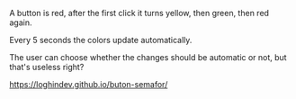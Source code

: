A button is red, after the first click it turns yellow, then green, then red again.  

Every 5 seconds the colors update automatically.  

The user can choose whether the changes should be automatic or not, but that's useless right?

https://loghindev.github.io/buton-semafor/
